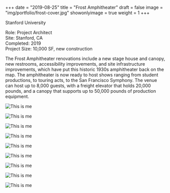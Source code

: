 +++
date = "2019-08-25"
title = "Frost Amphitheater"
draft = false
image = "img/portfolio/frost-cover.jpg"
showonlyimage = true
weight = 1
+++

Stanford University
<!--more-->

Role: Project Architect  
Site: Stanford, CA  
Completed: 2019  
Project Size: 10,000 SF, new construction  

The Frost Amphitheater renovations include a new stage house and canopy, new restrooms, accessibility improvements, and site infrastructure improvements, which have put this historic 1930s amphitheater back on the map.  The amphitheater is now ready to host shows ranging from student productions, to touring acts, to the San Francisco Symphony.  The venue can host up to 8,000 guests, with a freight elevator that holds 20,000 pounds, and a canopy that supports up to 50,000 pounds of production equipment.

![This is me](/img/portfolio/frost-1.jpg)

![This is me](/img/portfolio/frost-2.jpg)

![This is me](/img/portfolio/frost-6.jpg)

![This is me](/img/portfolio/frost-7.jpg)

![This is me](/img/portfolio/frost-3.jpg)

![This is me](/img/portfolio/frost-4.jpg)

![This is me](/img/portfolio/frost-5.jpg)

![This is me](/img/portfolio/frost-8.jpg)

![This is me](/img/portfolio/frost-9.jpg)
